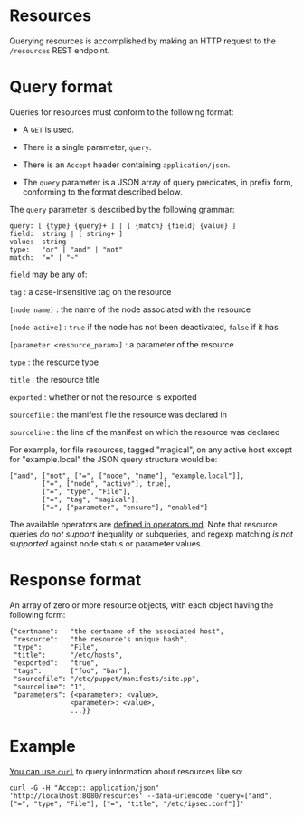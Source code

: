 # Resources

Querying resources is accomplished by making an HTTP request to the
`/resources` REST endpoint.

# Query format

Queries for resources must conform to the following format:

* A `GET` is used.

* There is a single parameter, `query`.

* There is an `Accept` header containing `application/json`.

* The `query` parameter is a JSON array of query predicates, in prefix
  form, conforming to the format described below.

The `query` parameter is described by the following grammar:

    query: [ {type} {query}+ ] | [ {match} {field} {value} ]
    field:  string | [ string+ ]
    value:  string
    type:   "or" | "and" | "not"
    match:  "=" | "~"

`field` may be any of:

`tag`
: a case-insensitive tag on the resource

`[node name]`
: the name of the node associated with the resource

`[node active]`
: `true` if the node has not been deactivated, `false` if it has

`[parameter <resource_param>]`
: a parameter of the resource

`type`
: the resource type

`title`
: the resource title

`exported`
: whether or not the resource is exported

`sourcefile`
: the manifest file the resource was declared in

`sourceline`
: the line of the manifest on which the resource was declared

For example, for file resources, tagged "magical", on any active host except
for "example.local" the JSON query structure would be:

    ["and", ["not", ["=", ["node", "name"], "example.local"]],
            ["=", ["node", "active"], true],
            ["=", "type", "File"],
            ["=", "tag", "magical"],
            ["=", ["parameter", "ensure"], "enabled"]

The available operators are [defined in
operators.md](operators.md). Note that resource queries *do not
support* inequality or subqueries, and regexp matching *is not
supported* against node status or parameter values.

# Response format

An array of zero or more resource objects, with each object having the
following form:

    {"certname":   "the certname of the associated host",
     "resource":   "the resource's unique hash",
     "type":       "File",
     "title":      "/etc/hosts",
     "exported":   "true",
     "tags":       ["foo", "bar"],
     "sourcefile": "/etc/puppet/manifests/site.pp",
     "sourceline": "1",
     "parameters": {<parameter>: <value>,
                   <parameter>: <value>,
                   ...}}

# Example

[You can use `curl`](curl.md) to query information about resources like so:

    curl -G -H "Accept: application/json" 'http://localhost:8080/resources' --data-urlencode 'query=["and", ["=", "type", "File"], ["=", "title", "/etc/ipsec.conf"]]'
